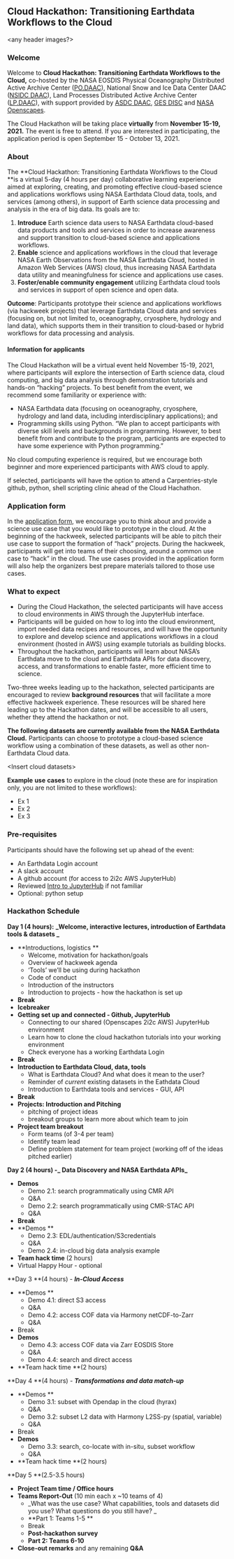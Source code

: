 
## Cloud Hackathon: Transitioning Earthdata Workflows to the Cloud

&lt;any header images?>


### Welcome

Welcome to **Cloud Hackathon: Transitioning Earthdata Workflows to the Cloud,** co-hosted by the NASA EOSDIS Physical Oceanography Distributed Active Archive Center ([PO.DAAC](https://podaac.jpl.nasa.gov/)), National Snow and Ice Data Center DAAC ([NSIDC DAAC](https://nsidc.org/daac)), Land Processes Distributed Active Archive Center ([LP.DAAC](https://lpdaac.usgs.gov/)), with support provided by [ASDC DAAC](https://earthdata.nasa.gov/eosdis/daacs/asdc), [GES DISC](https://disc.gsfc.nasa.gov/) and [NASA Openscapes](https://nasa-openscapes.github.io/).

The Cloud Hackathon will be taking place **virtually** from **November 15-19, 2021.** The event is free to attend. If you are interested in participating, the application period is open September 15 - October 13, 2021.


### About 

The **Cloud Hackathon: Transitioning Earthdata Workflows to the Cloud **is a virtual 5-day (4 hours per day) collaborative learning experience aimed at exploring, creating, and promoting effective cloud-based science and applications workflows using NASA Earthdata Cloud data, tools, and services (among others), in support of Earth science data processing and analysis in the era of big data. Its goals are to:



1. **Introduce** Earth science data users to NASA Earthdata cloud-based data products and tools and services in order to increase awareness and support transition to cloud-based science and applications workflows.
2. **Enable** science and applications workflows in the cloud that leverage NASA Earth Observations from the NASA Earthdata Cloud, hosted in Amazon Web Services (AWS) cloud, thus increasing NASA Earthdata data utility and meaningfulness for science and applications use cases.
3. **Foster/enable community engagement** utilizing Earthdata cloud tools and services in support of open science and open data.

**Outcome**: Participants prototype their science and applications workflows (via hackweek projects) that leverage Earthdata Cloud data and services (focusing on, but not limited to, oceanography, cryosphere, hydrology and land data), which supports them in their transition to cloud-based or hybrid workflows for data processing and analysis.


#### Information for applicants

The Cloud Hackathon will be a virtual event held November 15-19, 2021, where participants will explore the intersection of Earth science data, cloud computing, and big data analysis through demonstration tutorials and hands-on “hacking” projects. To best benefit from the event, we recommend some familiarity or experience with: 



* NASA Earthdata data (focusing on oceanography, cryosphere, hydrology and land data, including interdisciplinary applications); and 
* Programming skills using Python. “We plan to accept participants with diverse skill levels and backgrounds in programming. However, to best benefit from and contribute to the program, participants are expected to have some experience with Python programming.”

No cloud computing experience is required, but we encourage both beginner and more experienced participants with AWS cloud to apply.

If selected, participants will have the option to attend a Carpentries-style github, python, shell scripting clinic ahead of the Cloud Hachathon.


### Application form

In the <span style="text-decoration:underline;">application form</span>, we encourage you to think about and provide a science use case that you would like to prototype in the cloud. At the beginning of the hackweek, selected participants will be able to pitch their use case to support the formation of “hack” projects. During the hackweek, participants will get into teams of their choosing, around a common use case to “hack” in the cloud. The use cases provided in the application form will also help the organizers best prepare materials tailored to those use cases.


### What to expect



* During the Cloud Hackathon, the selected participants will have access to cloud environments in AWS through the JupyterHub interface. 
* Participants will be guided on how to log into the cloud environment, import needed data recipes and resources, and will have the opportunity to explore and develop science and applications workflows in a cloud environment (hosted in AWS) using example tutorials as building blocks. 
* Throughout the hackathon, participants will learn about NASA’s Earthdata move to the cloud and Earthdata APIs for data discovery, access, and transformations to enable faster, more efficient time to science. 

Two-three weeks leading up to the hackathon, selected participants are encouraged to review **background resources** that will facilitate a more effective hackweek experience. These resources will be shared here leading up to the Hackathon dates, and will be accessible to all users, whether they attend the hackathon or not.

**The following datasets are currently available from the NASA Earthdata Cloud.** Participants can choose to prototype a cloud-based science workflow using a combination of these datasets, as well as other non-Earthdata Cloud data. 

&lt;Insert cloud datasets>

**Example** **use** **cases** to explore in the cloud (note these are for inspiration only, you are not limited to these workflows):



* Ex 1
* Ex 2
* Ex 3


### Pre-requisites

Participants should have the following set up ahead of the event:



* An Earthdata Login account
* A slack account
* A github account (for access to 2i2c AWS JupyterHub)
* Reviewed [Intro to JupyterHub](https://snowex-hackweek.github.io/website/preliminary/jupyterhub.html) if not familiar 
* Optional: python setup


### Hackathon Schedule

**Day 1 **(4 hours)**:** **_Welcome, interactive lectures, introduction of Earthdata tools & datasets _**



* **Introductions, logistics **
    * Welcome, motivation for hackathon/goals 
    * Overview of hackweek agenda
    * ‘Tools’ we’ll be using during hackathon
    * Code of conduct
    * Introduction of the instructors
    * Introduction to projects - how the hackathon is set up
* **Break** 
* **Icebreaker** 
* **Getting set up and connected - Github, JupyterHub**
    * Connecting to our shared (Openscapes 2i2c AWS) JupyterHub environment
    * Learn how to clone the cloud hackathon tutorials into your working environment
    * Check everyone has a working Earthdata Login
* **Break**
* **Introduction to Earthdata Cloud, data, tools**
    * What is Earthdata Cloud? And what does it mean to the user? 
    * Reminder of _current_ existing datasets in the Eathdata Cloud
    * Introduction to Earthdata tools and services - GUI, API
* **Break** 
* **Projects: Introduction and Pitching**
    * pitching of project ideas
    * breakout groups to learn more about which team to join
* **Project team breakout**
    * Form teams (of 3-4 per team) 
    * Identify team lead 
    * Define problem statement for team project (working off of the ideas pitched earlier) 

**Day 2 **(4 hours) -**_ Data Discovery and NASA Earthdata APIs_**



* **Demos**  
    * Demo 2.1: search programmatically using CMR API
    * Q&A 
    * Demo 2.2: search programmatically using CMR-STAC API
    * Q&A 
* **Break** 
* **Demos **
    * Demo 2.3: EDL/authentication/S3credentials 
    * Q&A
    * Demo 2.4: in-cloud big data analysis example 
* **Team hack time** (2 hours)
* Virtual Happy Hour - optional 

**Day 3 **(4 hours) - **_In-Cloud Access_**



* **Demos  **
    * Demo 4.1: direct S3 access
    * Q&A 
    * Demo 4.2: access COF data via Harmony netCDF-to-Zarr 
    * Q&A 
* Break
* **Demos** 
    * Demo 4.3: access COF data via Zarr EOSDIS Store
    * Q&A 
    * Demo 4.4: search and direct access
* **Team hack time **(2 hours)

**Day 4 **(4 hours) - **_Transformations and data match-up_**



* **Demos **
    * Demo 3.1: subset with Opendap in the cloud (hyrax)
    * Q&A
    * Demo 3.2: subset L2 data with Harmony L2SS-py (spatial, variable) 
    * Q&A 
* Break
* **Demos**
    * Demo 3.3: search, co-locate with in-situ, subset workflow
    * Q&A
* **Team hack time **(2 hours)

**Day 5 **(2.5-3.5 hours) 



* **Project Team time / Office hours**
* **Teams Report-Out** (10 min each x ~10 teams of 4)
    * _What was the use case? What capabilities, tools and datasets did you use? What questions do you still have? _
    * **Part 1: Teams 1-5 **
    * Break
    * **Post-hackathon survey**
    * **Part 2: Teams 6-10** 
* **Close-out remarks** and any remaining **Q&A**

